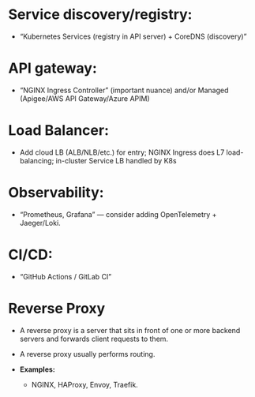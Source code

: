 # Service discovery/registry:

- “Kubernetes Services (registry in API server) + CoreDNS (discovery)”

# API gateway:

- “NGINX Ingress Controller” (important nuance) and/or Managed (Apigee/AWS API Gateway/Azure APIM)

# Load Balancer:

- Add cloud LB (ALB/NLB/etc.) for entry; NGINX Ingress does L7 load-balancing; in-cluster Service LB handled by K8s

# Observability:

- “Prometheus, Grafana” — consider adding OpenTelemetry + Jaeger/Loki.

# CI/CD:

- “GitHub Actions / GitLab CI”

# Reverse Proxy

- A reverse proxy is a server that sits in front of one or more backend servers and forwards client requests to them.
- A reverse proxy usually performs routing.

- **Examples:**
  - NGINX, HAProxy, Envoy, Traefik.
